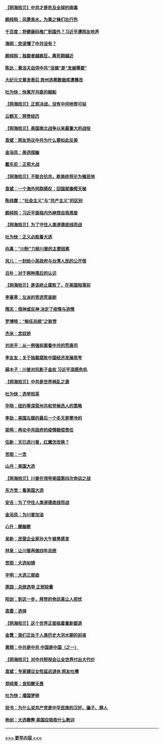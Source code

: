 #### [【网海拾贝】中共才是危及全球的病毒](../pages/nsc993/n12571204.md?t=11250851) 
#### [颜纯钩：风萧易水，为黄之锋们壮行色](../pages/nsc993/n12571487.md?t=11250851) 
#### [千百度：将健康码推广到国外？习近平遭网友呛声](../pages/nsc993/n12570808.md?t=11250851) 
#### [海网：您读懂了中共没有？](../pages/nsc993/n12570487.md?t=11250851) 
#### [颜纯钩：独裁者越疯狂，离死期越近](../pages/nsc993/n12569055.md?t=11250851) 
#### [陈达：黄洁夫自供中共“活摘”是“发展需要”](../pages/nsc993/n12568541.md?t=11250851) 
#### [大纪元文章发表后 宾州选票数据库遭篡改](../pages/nsc993/n12568105.md?t=11250851) 
#### [吐为快：快离开共匪的贼船](../pages/nsc993/n12568462.md?t=11250851) 
#### [【网海拾贝】正邪决战，没有中间地带可站](../pages/nsc993/n12568439.md?t=11250851) 
#### [云鹤天：拜登经历](../pages/nsc993/n12567294.md?t=11250851) 
#### [【网海拾贝】美国南北战争以来最重大的战役](../pages/nsc993/n12567247.md?t=11250851) 
#### [袁斌：网友热议中共为什么要如此反美](../pages/nsc993/n12567162.md?t=11250851) 
#### [金浴凤：美选探幽](../pages/nsc993/n12567147.md?t=11250851) 
#### [戴东尼：正邪大战](../pages/nsc993/n12567033.md?t=11250851) 
#### [【网海拾贝】不联合抗共，欧美终将沦为殖民地](../pages/nsc993/n12565068.md?t=11250851) 
#### [袁斌：一个海外同胞感叹：回国就像爬天梯](../pages/nsc993/n12564986.md?t=11250851) 
#### [陈纬霆：“社会主义”与“共产主义”的区别](../pages/nsc993/n12562417.md?t=11250851) 
#### [颜纯钩：习近平面临内外麻烦自我周旋](../pages/nsc993/n12563356.md?t=11250851) 
#### [【网海拾贝】为了守住人类道德底线而战](../pages/nsc993/n12562542.md?t=11250851) 
#### [吐为快：正义必胜看大选](../pages/nsc993/n12561967.md?t=11250851) 
#### [向真：“川粉”力挺川普的主要因素](../pages/nsc993/n12560774.md?t=11250851) 
#### [风儿：一封给小英政府与台湾人民的公开信](../pages/nsc993/n12560581.md?t=11250851) 
#### [吕朴：对于两种落后的认识](../pages/nsc993/n12560492.md?t=11250851) 
#### [【网海拾贝】是该终止腐败了，在美国陷落前](../pages/nsc993/n12559936.md?t=11250851) 
#### [李春草：左派的竞选荒诞剧](../pages/nsc993/n12558380.md?t=11250851) 
#### [隋志：信神或反神 决定了疫情与选情](../pages/nsc993/n12558255.md?t=11250851) 
#### [罗博特：“候任总统”之败登](../pages/nsc993/n12558189.md?t=11250851) 
#### [杰米：念奴娇](../pages/nsc993/n12558174.md?t=11250851) 
#### [刘忠平：从一例强拆案看中共的荒唐司](../pages/nsc993/n12558036.md?t=11250851) 
#### [李友友：关于独裁腐败中国经济发展思考](../pages/nsc993/n12558004.md?t=11250851) 
#### [薛木子：川普对抗影子金权 习近平深感危机](../pages/nsc993/n12557342.md?t=11250851) 
#### [【网海拾贝】中共是世界祸乱之源](../pages/nsc993/n12555353.md?t=11250851) 
#### [吐为快：选举拾英](../pages/nsc993/n12555041.md?t=11250851) 
#### [华旸：纽约等深蓝州共和党候选人的策略](../pages/nsc993/n12554309.md?t=11250851) 
#### [李劼：美国左媒的最后一个冬天是寒冷的](../pages/nsc993/n12552947.md?t=11250851) 
#### [梁鸣：再论中共政府的疫情赔偿责任](../pages/nsc993/n12553012.md?t=11250851) 
#### [伍新：天已选川普，红魔怎改换？](../pages/nsc993/n12552970.md?t=11250851) 
#### [苦胆：一念](../pages/nsc993/n12552957.md?t=11250851) 
#### [山月：美国大选](../pages/nsc993/n12552446.md?t=11250851) 
#### [【网海拾贝】川普在领导美国第四次命运之战](../pages/nsc993/n12551973.md?t=11250851) 
#### [东方觉：看美国大选](../pages/nsc993/n12551647.md?t=11250851) 
#### [安吉：为了守住人类道德底线而战](../pages/nsc993/n12551111.md?t=11250851) 
#### [金浴凤：为川普加油](../pages/nsc993/n12551085.md?t=11250851) 
#### [心升：醒脑歌](../pages/nsc993/n12550984.md?t=11250851) 
#### [吴新：民营企业家孙大午被黑感言](../pages/nsc993/n12550656.md?t=11250851) 
#### [林泉：让川普再做四年总统](../pages/nsc993/n12550640.md?t=11250851) 
#### [苦胆：大选如镜](../pages/nsc993/n12550630.md?t=11250851) 
#### [宇明：大选三部曲](../pages/nsc993/n12550603.md?t=11250851) 
#### [莲园：总统选举 正邪较量](../pages/nsc993/n12550594.md?t=11250851) 
#### [阳剑：到这一步，拜登的命运真让人担忧](../pages/nsc993/n12549093.md?t=11250851) 
#### [高雷：选择](../pages/nsc993/n12549087.md?t=11250851) 
#### [【网海拾贝】这个世界正面临着重新塑造](../pages/nsc993/n12548326.md?t=11250851) 
#### [金慧：我们正处于人类历史大洪水期的前夜](../pages/nsc993/n12547914.md?t=11250851) 
#### [黄翔：中共是中共 中国是中国（之一）](../pages/nsc993/n12547576.md?t=11250851) 
#### [【网海拾贝】对中共短视会让全世界付出大代价](../pages/nsc993/n12546043.md?t=11250851) 
#### [袁斌：专家建议女性延迟退休 网友吐槽](../pages/nsc993/n12545424.md?t=11250851) 
#### [郑纯青：良知醒无畏](../pages/nsc993/n12545394.md?t=11250851) 
#### [吐为快：墙国梦碎](../pages/nsc993/n12545309.md?t=11250851) 
#### [投书：为什么说共产党是中华民族的汉奸、骗子、罪人](../pages/nsc993/n12545089.md?t=11250851) 
#### [杨剑：大选舞弊 美国应吸取什么教训](../pages/nsc993/n12543937.md?t=11250851) 

----
#### [ >>> 更早内容 <<< ](../indexes/nsc993-earlier.md)
